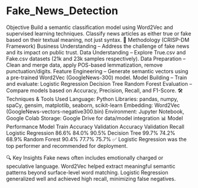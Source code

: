 # Fake_News_Detection

Objective
Build a semantic classification model using Word2Vec and supervised learning techniques.
Classify news articles as either true or fake based on their textual meaning, not just syntax.
🧠 Methodology (CRISP-DM Framework)
Business Understanding – Address the challenge of fake news and its impact on public trust.
Data Understanding – Explore True.csv and Fake.csv datasets (21k and 23k samples respectively).
Data Preparation – Clean and merge data, apply POS-based lemmatization, remove punctuation/digits.
Feature Engineering – Generate semantic vectors using a pre-trained Word2Vec (GoogleNews-300) model.
Model Building – Train and evaluate:
Logistic Regression
Decision Tree
Random Forest
Evaluation – Compare models based on Accuracy, Precision, Recall, and F1-Score.
🛠️ Techniques & Tools Used
Language: Python
Libraries: pandas, numpy, spaCy, gensim, matplotlib, seaborn, scikit-learn
Embedding: Word2Vec (GoogleNews-vectors-negative300.bin)
Environment: Jupyter Notebook, Google Colab
Storage: Google Drive for data/model integration
📊 Model Performance
Model	Train Accuracy	Validation Accuracy	Validation Recall
Logistic Regression	86.6%	84.0%	90.5%
Decision Tree	99.7%	74.2%	68.9%
Random Forest	90.4%	77.7%	75.7%
✅ Logistic Regression was the top performer and recommended for deployment.

🔍 Key Insights
Fake news often includes emotionally charged or speculative language.
Word2Vec helped extract meaningful semantic patterns beyond surface-level word matching.
Logistic Regression generalized well and achieved high recall, minimizing false negatives.
